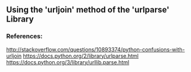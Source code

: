 ## Using the 'urljoin' method of the 'urlparse' Library



### References:

http://stackoverflow.com/questions/10893374/python-confusions-with-urljoin
https://docs.python.org/2/library/urlparse.html
https://docs.python.org/3/library/urllib.parse.html